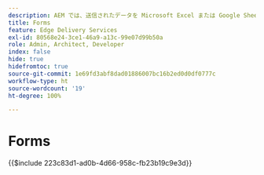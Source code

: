 ```yaml
---
description: AEM では、送信されたデータを Microsoft Excel または Google Sheets ドキュメントに取り込むフォームサービスを提供します。
title: Forms
feature: Edge Delivery Services
exl-id: 80568e24-3ce1-46a9-a13c-99e07d99b50a
role: Admin, Architect, Developer
index: false
hide: true
hidefromtoc: true
source-git-commit: 1e69fd3abf8dad01886007bc16b2ed0d0df0777c
workflow-type: ht
source-wordcount: '19'
ht-degree: 100%

---
```


# Forms

{{$include 223c83d1-ad0b-4d66-958c-fb23b19c9e3d}}
